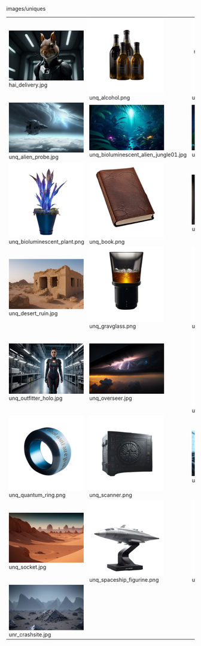 images/uniques
<table>
	<tr>
		<td><img src="https://github.com/zuckung/endless-sky-plugins-graphics/blob/main/images/uniques/hai_delivery.jpg?raw=true" width="200"><br>
hai_delivery.jpg</td>
		<td><img src="https://github.com/zuckung/endless-sky-plugins-graphics/blob/main/images/uniques/unq_alcohol.png?raw=true" width="200"><br>
unq_alcohol.png</td>
		<td><img src="https://github.com/zuckung/endless-sky-plugins-graphics/blob/main/images/uniques/unq_alien_handgun.png?raw=true" width="200"><br>
unq_alien_handgun.png</td>
	</tr>
	<tr>
		<td><img src="https://github.com/zuckung/endless-sky-plugins-graphics/blob/main/images/uniques/unq_alien_probe.jpg?raw=true" width="200"><br>
unq_alien_probe.jpg</td>
		<td><img src="https://github.com/zuckung/endless-sky-plugins-graphics/blob/main/images/uniques/unq_bioluminescent_alien_jungle01.jpg?raw=true" width="200"><br>
unq_bioluminescent_alien_jungle01.jpg</td>
		<td><img src="https://github.com/zuckung/endless-sky-plugins-graphics/blob/main/images/uniques/unq_bioluminescent_alien_jungle02.jpg?raw=true" width="200"><br>
unq_bioluminescent_alien_jungle02.jpg</td>
	</tr>
	<tr>
		<td><img src="https://github.com/zuckung/endless-sky-plugins-graphics/blob/main/images/uniques/unq_bioluminescent_plant.png?raw=true" width="200"><br>
unq_bioluminescent_plant.png</td>
		<td><img src="https://github.com/zuckung/endless-sky-plugins-graphics/blob/main/images/uniques/unq_book.png?raw=true" width="200"><br>
unq_book.png</td>
		<td><img src="https://github.com/zuckung/endless-sky-plugins-graphics/blob/main/images/uniques/unq_bookstore.jpg?raw=true" width="200"><br>
unq_bookstore.jpg</td>
	</tr>
	<tr>
		<td><img src="https://github.com/zuckung/endless-sky-plugins-graphics/blob/main/images/uniques/unq_desert_ruin.jpg?raw=true" width="200"><br>
unq_desert_ruin.jpg</td>
		<td><img src="https://github.com/zuckung/endless-sky-plugins-graphics/blob/main/images/uniques/unq_gravglass.png?raw=true" width="200"><br>
unq_gravglass.png</td>
		<td><img src="https://github.com/zuckung/endless-sky-plugins-graphics/blob/main/images/uniques/unq_holographic_generator.png?raw=true" width="200"><br>
unq_holographic_generator.png</td>
	</tr>
	<tr>
		<td><img src="https://github.com/zuckung/endless-sky-plugins-graphics/blob/main/images/uniques/unq_outfitter_holo.jpg?raw=true" width="200"><br>
unq_outfitter_holo.jpg</td>
		<td><img src="https://github.com/zuckung/endless-sky-plugins-graphics/blob/main/images/uniques/unq_overseer.jpg?raw=true" width="200"><br>
unq_overseer.jpg</td>
		<td><img src="https://github.com/zuckung/endless-sky-plugins-graphics/blob/main/images/uniques/unq_puny.png?raw=true" width="200"><br>
unq_puny.png</td>
	</tr>
	<tr>
		<td><img src="https://github.com/zuckung/endless-sky-plugins-graphics/blob/main/images/uniques/unq_quantum_ring.png?raw=true" width="200"><br>
unq_quantum_ring.png</td>
		<td><img src="https://github.com/zuckung/endless-sky-plugins-graphics/blob/main/images/uniques/unq_scanner.png?raw=true" width="200"><br>
unq_scanner.png</td>
		<td><img src="https://github.com/zuckung/endless-sky-plugins-graphics/blob/main/images/uniques/unq_shipyard.jpg?raw=true" width="200"><br>
unq_shipyard.jpg</td>
	</tr>
	<tr>
		<td><img src="https://github.com/zuckung/endless-sky-plugins-graphics/blob/main/images/uniques/unq_socket.jpg?raw=true" width="200"><br>
unq_socket.jpg</td>
		<td><img src="https://github.com/zuckung/endless-sky-plugins-graphics/blob/main/images/uniques/unq_spaceship_figurine.png?raw=true" width="200"><br>
unq_spaceship_figurine.png</td>
		<td><img src="https://github.com/zuckung/endless-sky-plugins-graphics/blob/main/images/uniques/unq_survival.png?raw=true" width="200"><br>
unq_survival.png</td>
	</tr>
	<tr>
		<td><img src="https://github.com/zuckung/endless-sky-plugins-graphics/blob/main/images/uniques/unr_crashsite.jpg?raw=true" width="200"><br>
unr_crashsite.jpg</td>
		<td></td>
		<td></td>
	</tr>
</table>

